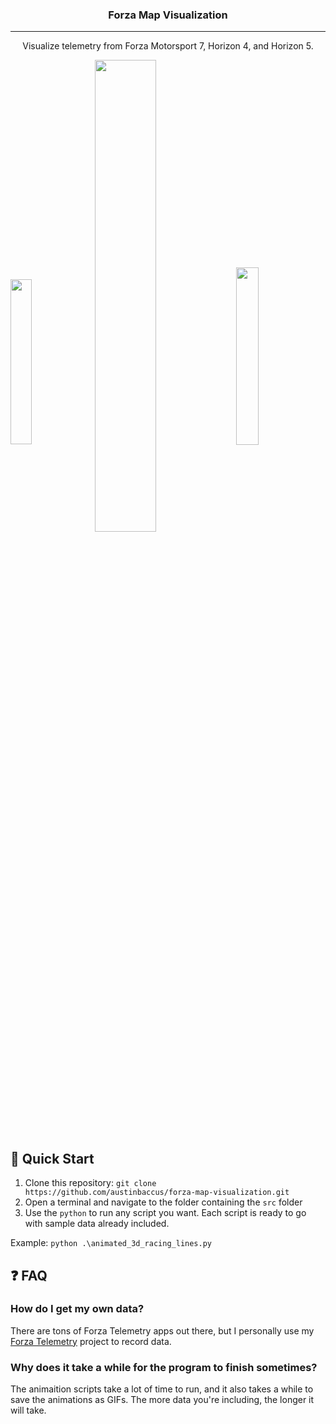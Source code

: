 <h3 align=center>Forza Map Visualization</h3>

---

<p align=center>Visualize telemetry from Forza Motorsport 7, Horizon 4, and Horizon 5.
    <br/>
</p>

<p>
    <img src="https://user-images.githubusercontent.com/10345834/140441163-4b892d1a-566c-4a64-a286-d10874e430b1.gif" width="26%" align=center>
    <img src="https://user-images.githubusercontent.com/10345834/140441128-06056bd6-a3e1-4185-83ce-5c7d770c8a43.gif" width="44%" align=center>
    <img src="https://user-images.githubusercontent.com/10345834/140441210-4d1b2019-f29c-468c-8c42-1b33ef23751c.png" width="27%" align=center>
</p>

## 🏁 Quick Start <a name="quick_start"></a>

1. Clone this repository: `git clone https://github.com/austinbaccus/forza-map-visualization.git`
2. Open a terminal and navigate to the folder containing the `src` folder
3. Use the `python` to run any script you want. Each script is ready to go with sample data already included.

Example: `python .\animated_3d_racing_lines.py`

## ❓ FAQ <a name="faq"></a>

### How do I get my own data?

There are tons of Forza Telemetry apps out there, but I personally use my [Forza Telemetry](https://github.com/austinbaccus/forza-telemetry) project to record data.

### Why does it take a while for the program to finish sometimes?

The animaition scripts take a lot of time to run, and it also takes a while to save the animations as GIFs. The more data you're including, the longer it will take.
